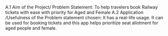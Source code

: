 A.1 Aim of the Project/ Problem Statement:  To help travelers book Railway tickets with ease with priority for Aged and Female
A.2 Application /Usefulness of the Problem statement chosen:  It has a real-life usage. It can be used for booking tickets and this app helps prioritize seat allotment for aged people and female.
